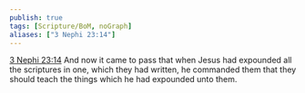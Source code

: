 ```yaml
---
publish: true
tags: [Scripture/BoM, noGraph]
aliases: ["3 Nephi 23:14"]
---
```

[3 Nephi 23:14](https://churchofjesuschrist.org/study/scriptures/bofm/3-ne/23?lang=eng&id=p14#p14) And now it came to pass that when Jesus had expounded all the scriptures in one, which they had written, he commanded them that they should teach the things which he had expounded unto them.




